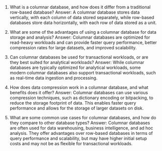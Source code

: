 1. What is a columnar database, and how does it differ from a traditional row-based database? 
Answer: A columnar database stores data vertically, with each column of data stored separately, while row-based databases store data horizontally, with each row of data stored as a unit.

2. What are some of the advantages of using a columnar database for data storage and analysis? 
Answer: Columnar databases are optimized for read-heavy workloads and can provide faster query performance, better compression rates for large datasets, and improved scalability.

3. Can columnar databases be used for transactional workloads, or are they best suited for analytical workloads? 
Answer: While columnar databases are typically optimized for analytical workloads, some modern columnar databases also support transactional workloads, such as real-time data ingestion and processing.

4. How does data compression work in a columnar database, and what benefits does it offer? 
Answer: Columnar databases can use various compression techniques, such as dictionary encoding or bitpacking, to reduce the storage footprint of data. This enables faster query performance and allows for the storage of larger datasets on disk.

5. What are some common use cases for columnar databases, and how do they compare to other database types? 
Answer: Columnar databases are often used for data warehousing, business intelligence, and ad hoc analysis. They offer advantages over row-based databases in terms of query performance and scalability, but may have higher initial setup costs and may not be as flexible for transactional workloads.